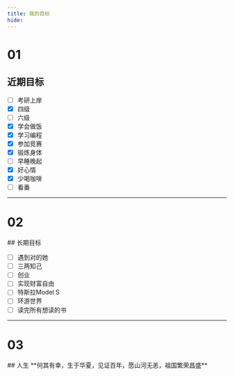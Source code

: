 ```yaml
---
title: 我的目标
hide:
---
```

</p><h1 id="01" name="01"><strong>01</strong></h1><p> 

## 近期目标  

- [ ] 考研上岸
- [x] 四级
- [ ] 六级
- [x] 学会做饭
- [x] 学习编程
- [x] 参加竞赛
- [x] 锻炼身体
- [ ] 早睡晚起
- [x] 好心情
- [x] 少喝咖啡
- [ ] 看番

***
</p><h1 id="01" name="02"><strong>02</strong></h1><p>  
## 长期目标

- [ ] 遇到对的她
- [ ] 三两知己
- [ ] 创业 
- [ ] 实现财富自由
- [ ] 特斯拉Model S
- [ ] 环游世界
- [ ] 读完所有想读的书

***
</p><h1 id="01" name="03"><strong>03</strong></h1><p>
## 人生
**何其有幸，生于华夏，见证百年，愿山河无恙，祖国繁荣昌盛**
